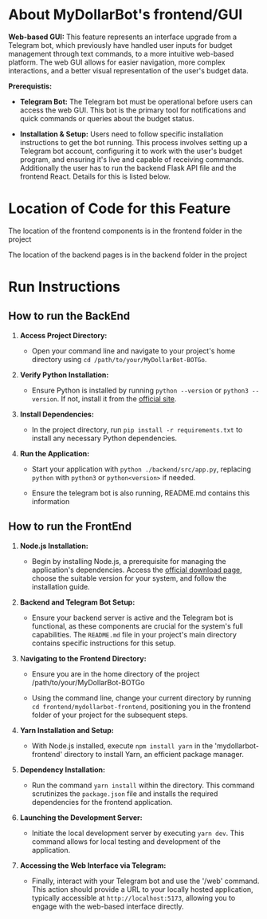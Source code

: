 # About MyDollarBot's frontend/GUI

**Web-based GUI:** This feature represents an interface upgrade from a Telegram bot, which previously have handled user inputs for budget management through text commands, to a more intuitive web-based platform. The web GUI allows for easier navigation, more complex interactions, and a better visual representation of the user's budget data.

**Prerequistis:**

*   **Telegram Bot:** The Telegram bot must be operational before users can access the web GUI. This bot is the primary tool for notifications and quick commands or queries about the budget status.

*   **Installation & Setup:** Users need to follow specific installation instructions to get the bot running. This process involves setting up a Telegram bot account, configuring it to work with the user's budget program, and ensuring it's live and capable of receiving commands. Additionally the user has to run the backend Flask API file and the frontend React. Details for this is listed below.

# Location of Code for this Feature

The location of the frontend components is in the frontend folder in the project

The location of the backend pages is in the backend folder in the project

# Run Instructions

## How to run the BackEnd

1.  **Access Project Directory:**

    *   Open your command line and navigate to your project's home directory using `cd /path/to/your/MyDollarBot-BOTGo`.

2.  **Verify Python Installation:**

    *   Ensure Python is installed by running `python --version` or `python3 --version`. If not, install it from the [official site](https://www.python.org/downloads/).

3.  **Install Dependencies:**

    *   In the project directory, run `pip install -r requirements.txt` to install any necessary Python dependencies.

4.  **Run the Application:**

    *   Start your application with `python ./backend/src/app.py`, replacing `python` with `python3` or `python<version>` if needed.

    *   Ensure the telegram bot is also running, README.md contains this information

## How to run the FrontEnd

1.  **Node.js Installation:**

    *   Begin by installing Node.js, a prerequisite for managing the application's dependencies. Access the [official download page](https://nodejs.org/en/download/), choose the suitable version for your system, and follow the installation guide.

2.  **Backend and Telegram Bot Setup:**

    *   Ensure your backend server is active and the Telegram bot is functional, as these components are crucial for the system's full capabilities. The `README.md` file in your project's main directory contains specific instructions for this setup.

3.  N**avigating to the Frontend Directory:**

    *   Ensure you are in the home directory of the project /path/to/your/MyDollarBot-BOTGo

    *   Using the command line, change your current directory by running `cd frontend/mydollarbot-frontend`, positioning you in the frontend folder of your project for the subsequent steps.

4.  **Yarn Installation and Setup:**

    *   With Node.js installed, execute `npm install yarn` in the 'mydollarbot-frontend' directory to install Yarn, an efficient package manager.

5.  **Dependency Installation:**

    *   Run the command `yarn install` within the directory. This command scrutinizes the `package.json` file and installs the required dependencies for the frontend application.

6.  **Launching the Development Server:**

    *   Initiate the local development server by executing `yarn dev`. This command allows for local testing and development of the application.

7.  **Accessing the Web Interface via Telegram:**

    *   Finally, interact with your Telegram bot and use the '/web' command. This action should provide a URL to your locally hosted application, typically accessible at `http://localhost:5173`, allowing you to engage with the web-based interface directly.

